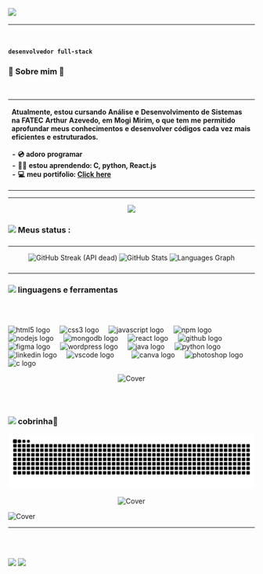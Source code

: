 <!--Created and organized by Bala Karthikeya-->
<!--Reach me out on LinkedIn (alurubalakarthikeya) to get your free README for github!!-->

<img  src="https://i.pinimg.com/originals/a8/d4/46/a8d446aeaded108a90c974a5d6a356d9.gif" width="1000">


<hr/><br>

**`desenvolvedor full-stack`**
        <h3 align="left">
        👾 Sobre mim 🤖
        </h3><br>
<div>
  <table align="center" width="100%">
    <tr>
      <td width="80%">
        <p align="left"><b>Atualmente, estou cursando Análise e Desenvolvimento de Sistemas na FATEC Arthur Azevedo, em Mogi Mirim, o que tem me permitido aprofundar meus conhecimentos e desenvolver códigos cada vez mais eficientes e estruturados.
<br><br>
          - 💿 adoro programar <br>
          - 👨‍💻 estou aprendendo: C, python, React.js<br>
          - 💻 meu portifolio: <a href="https://breno1224.github.io/novo-port/#home" target="_blank">Click here</a></b><br>
        </p>
      </td>
    </tr>
  </table>
</div>

---

<div align="center">
  <img src="https://i.pinimg.com/originals/08/7b/fb/087bfb3a72c8f5af8a14c7b20352dafd.gif">
</div>
<h3 align="left"><img src="https://user-images.githubusercontent.com/74038190/226127913-88de86d3-8437-45b9-a3b6-e746b47f655a.gif" height="20">  Meus status :</h3>

###
---

<div align="center">
  <img src="https://github-readme-streak-stats-drab-phi.vercel.app?user=Breno1224&theme=radical&include_all_commits=true&locale=pt-br" width="350" alt="GitHub Streak (API dead) " />
  <img src="https://github-readme-stats.vercel.app/api?username=Breno1224&theme=radical&show_icons=true&rank_icon=github&include_all_commits=true&locale=pt-br" width="350" alt="GitHub Stats" />
  <img src="https://github-readme-stats.vercel.app/api/top-langs/?username=Breno1224&hide_progress=true&theme=radical&include_all_commits=true&locale=pt-br" width="350" alt="Languages Graph" />
</div>



###
---
<h3 align="left"><img src="https://user-images.githubusercontent.com/74038190/212284087-bbe7e430-757e-4901-90bf-4cd2ce3e1852.gif" height="20"> linguagens e ferramentas</h3>

###

<br clear="both">


###

<div align="left">
  <img src="https://cdn.jsdelivr.net/gh/devicons/devicon/icons/html5/html5-original.svg" height="30" alt="html5 logo"  />
  <img width="12" />
  <img src="https://cdn.jsdelivr.net/gh/devicons/devicon/icons/css3/css3-original.svg" height="30" alt="css3 logo"  />
  <img width="12" />
  <img src="https://cdn.jsdelivr.net/gh/devicons/devicon/icons/javascript/javascript-original.svg" height="30" alt="javascript logo"  />
  <img width="12" />
  <img src="https://cdn.jsdelivr.net/gh/devicons/devicon/icons/npm/npm-original-wordmark.svg" height="30" alt="npm logo"  />
  <img width="12" />
  <img src="https://cdn.jsdelivr.net/gh/devicons/devicon/icons/nodejs/nodejs-original.svg" height="30" alt="nodejs logo"  />
  <img width="12" />
  <img src="https://cdn.jsdelivr.net/gh/devicons/devicon/icons/mongodb/mongodb-original.svg" height="30" alt="mongodb logo"  />
  <img width="12" />
  <img src="https://cdn.jsdelivr.net/gh/devicons/devicon/icons/react/react-original.svg" height="30" alt="react logo"  />
  <img width="12" />
  <img src="https://cdn.jsdelivr.net/gh/devicons/devicon/icons/github/github-original.svg" height="30" alt="github logo"  />
  <img width="12" />
  <img src="https://cdn.jsdelivr.net/gh/devicons/devicon/icons/figma/figma-original.svg" height="30" alt="figma logo"  />
  <img width="12" />
  <img src="https://cdn.jsdelivr.net/gh/devicons/devicon/icons/wordpress/wordpress-original.svg" height="30" alt="wordpress logo"  />
  <img width="12" />
  <img src="https://cdn.jsdelivr.net/gh/devicons/devicon/icons/java/java-original.svg" height="30" alt="java logo"  />
  <img width="12" />
  <img src="https://cdn.jsdelivr.net/gh/devicons/devicon/icons/python/python-original.svg" height="30" alt="python logo"  />
  <img width="12" />
  <img src="https://cdn.jsdelivr.net/gh/devicons/devicon/icons/linkedin/linkedin-original.svg" height="30" alt="linkedin logo"  />
  <img width="12" />
  <img src="https://cdn.jsdelivr.net/gh/devicons/devicon/icons/vscode/vscode-original.svg" height="30" alt="vscode logo"  />
   <img width="12" />
  <img width="12" />
  <img src="https://cdn.jsdelivr.net/gh/devicons/devicon/icons/canva/canva-original.svg" height="30" alt="canva logo"  />
  <img width="12" />
  <img src="https://cdn.jsdelivr.net/gh/devicons/devicon/icons/photoshop/photoshop-plain.svg" height="30" alt="photoshop logo"  />
  <img width="12" />
  <img src="https://cdn.jsdelivr.net/gh/devicons/devicon/icons/c/c-original.svg" height="30" alt="c logo"  />
  <img width="12" />

   
  
</div>
<p align="center" >
     <img 
     src="https://i.pinimg.com/originals/b4/e3/71/b4e371619042d1e80918d09904e90f7d.gif" tyle="width: 50%; height:200px;max-width: 800px;" alt="Cover" /> 
</p>

##




<br clear="both">
<h3> <img src="https://i.pinimg.com/originals/6c/62/87/6c62876ccccef57dd0377eb5f9d1af07.gif" height="20"> cobrinha🐍</h3>
<img src="https://raw.githubusercontent.com/Breno1224/Breno1224/output/snake.svg" alt="Snake animation" />
<br>

<p align="center">
  <img  
  src="https://i.pinimg.com/originals/52/8d/cb/528dcbfa42d264fa319b4ebbdd62c775.gif" height="170px" alt="Cover" />
 

</p>
<p   align="left">
  <img 
  src="https://preview.redd.it/r69zzlrdo5w11.jpg?width=640&crop=smart&auto=webp&s=b70dc4201afec3af107e461576b39aa4bdb285e7" height="170px"  alt="Cover" />
</p>

---
 
<br><br>
<div>
<img src="https://komarev.com/ghpvc/?username=Breno1224&style=for-the-badge&color=brightgreen" > 
<img src="https://i.pinimg.com/originals/07/28/0f/07280feab38331d37457774d24f5dd1d.gif" height="70">
</div>
<br>
